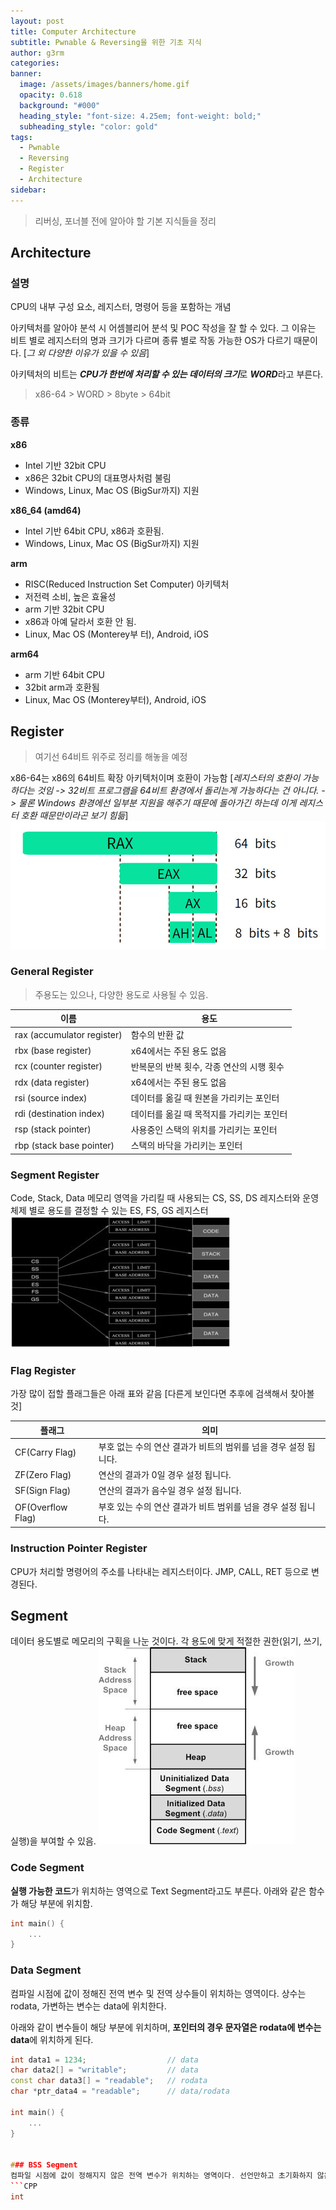 ```yaml
---
layout: post
title: Computer Architecture
subtitle: Pwnable & Reversing을 위한 기초 지식
author: g3rm
categories: 
banner:
  image: /assets/images/banners/home.gif
  opacity: 0.618
  background: "#000"
  heading_style: "font-size: 4.25em; font-weight: bold;"
  subheading_style: "color: gold"
tags:
  - Pwnable
  - Reversing
  - Register
  - Architecture
sidebar:
---
```

> 리버싱, 포너블 전에 알아야 할 기본 지식들을 정리

## Architecture
### 설명
CPU의 내부 구성 요소, 레지스터, 명령어 등을 포함하는 개념   

아키텍처를 알아야 분석 시 어셈블리어 분석 및 POC 작성을 잘 할 수 있다.
그 이유는 비트 별로 레지스터의 명과 크기가 다르며 종류 별로 작동 가능한 OS가 다르기 때문이다.
[*그 외 다양한 이유가 있을 수 있음*]
   
아키텍처의 비트는 ***CPU가 한번에 처리할 수 있는 데이터의 크기***로 ***WORD***라고 부른다.
>x86-64 > WORD > 8byte > 64bit


### 종류
**x86**
- Intel 기반 32bit CPU
- x86은 32bit CPU의 대표명사처럼 불림
- Windows, Linux, Mac OS (BigSur까지) 지원

**x86_64 (amd64)**
- Intel 기반 64bit CPU, x86과 호환됨.
- Windows, Linux, Mac OS (BigSur까지) 지원

**arm**
- RISC(Reduced Instruction Set Computer) 아키텍처
- 저전력 소비, 높은 효율성
- arm 기반 32bit CPU
- x86과 아예 달라서 호환 안 됨.
- Linux, Mac OS (Monterey부 터), Android, iOS

**arm64**
- arm 기반 64bit CPU
- 32bit arm과 호환됨
- Linux, Mac OS (Monterey부터), Android, iOS

## Register
> 여기선 64비트 위주로 정리를 해놓을 예정

x86-64는 x86의 64비트 확장 아키텍처이며 호환이 가능함 [*레지스터의 호환이 가능하다는 것임 -> 32비트 프로그램을 64비트 환경에서 돌리는게 가능하다는 건 아니다. -> 물론 Windows 환경에선 일부분 지원을 해주기 때문에 돌아가긴 하는데 이게 레지스터 호환 때문만이라곤 보기 힘듦*]
![](/assets/images/posts/2025-04-28-CA/7c7082f38646f3ccb51afe82f93edbd1_MD5.jpeg)
### General Register
> 주용도는 있으나, 다양한 용도로 사용될 수 있음.
   
| **이름**                     | **용도**                   |
| -------------------------- | ------------------------ |
| rax (accumulator register) | 함수의 반환 값                 |
| rbx (base register)        | x64에서는 주된 용도 없음          |
| rcx (counter register)     | 반복문의 반복 횟수, 각종 연산의 시행 횟수 |
| rdx (data register)        | x64에서는 주된 용도 없음          |
| rsi (source index)         | 데이터를 옮길 때 원본을 가리키는 포인터   |
| rdi (destination index)    | 데이터를 옮길 때 목적지를 가리키는 포인터  |
| rsp (stack pointer)        | 사용중인 스택의 위치를 가리키는 포인터    |
| rbp (stack base pointer)   | 스택의 바닥을 가리키는 포인터         |
   
### Segment Register
Code, Stack, Data 메모리 영역을 가리킬 때 사용되는 CS, SS, DS 레지스터와 운영체제 별로 용도를 결정할 수 있는 ES, FS, GS 레지스터 
![](/assets/images/posts/2025-04-28-CA/e9df8bbab3a81b286eab30c0b2b15702_MD5.jpeg)

### Flag Register
가장 많이 접할 플래그들은 아래 표와 같음 [다른게 보인다면 추후에 검색해서 찾아볼 것] 
   
| **플래그**           | **의미**                                |
| ----------------- | ------------------------------------- |
| CF(Carry Flag)    | 부호 없는 수의 연산 결과가 비트의 범위를 넘을 경우 설정 됩니다. |
| ZF(Zero Flag)     | 연산의 결과가 0일 경우 설정 됩니다.                 |
| SF(Sign Flag)     | 연산의 결과가 음수일 경우 설정 됩니다.                |
| OF(Overflow Flag) | 부호 있는 수의 연산 결과가 비트 범위를 넘을 경우 설정 됩니다.  |

### Instruction Pointer Register
CPU가 처리할 명령어의 주소를 나타내는 레지스터이다. JMP, CALL, RET 등으로 변경된다.

## Segment
데이터 용도별로 메모리의 구획을 나눈 것이다. 각 용도에 맞게 적절한 권한(읽기, 쓰기, 실행)을 부여할 수 있음.
![](/assets/images/posts/2025-04-28-CA/a26c3001a8198ce6678baa2d37f33897_MD5.jpeg)
### Code Segment
**실행 가능한 코드**가 위치하는 영역으로 Text Segment라고도 부른다. 아래와 같은 함수가 해당 부분에 위치함.
```CPP
int main() {
	...
}
```

### Data Segment
컴파일 시점에 값이 정해진 전역 변수 및 전역 상수들이 위치하는 영역이다. 상수는 rodata, 가변하는 변수는 data에 위치한다. 
   
아래와 같이 변수들이 해당 부분에 위치하며, **포인터의 경우 문자열은 rodata에 변수는 data**에 위치하게 된다.
```CPP
int data1 = 1234;                  // data
char data2[] = "writable";         // data
const char data3[] = "readable";   // rodata
char *ptr_data4 = "readable";      // data/rodata

int main() {
	...
}


### BSS Segment
컴파일 시점에 값이 정해지지 않은 전역 변수가 위치하는 영역이다. 선언만하고 초기화하지 않은 변수도 포함되며 해당 변수들은 프로그램 시작 시 0으로 초기화됨.
```CPP
int 
```



